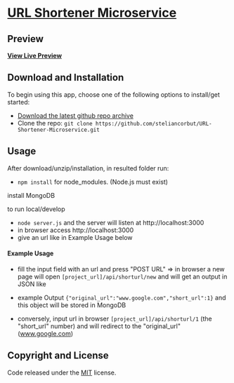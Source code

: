 # [URL Shortener Microservice](https://github.com/steliancorbut/URL-Shortener-Microservice/)

## Preview

**[View Live Preview](https://buttered-tea.glitch.me/)**

## Download and Installation

To begin using this app, choose one of the following options to install/get started:
* [Download the latest github repo archive](https://github.com/steliancorbut/parse-request-header)
* Clone the repo: `git clone https://github.com/steliancorbut/URL-Shortener-Microservice.git`

## Usage

After download/unzip/installation, in resulted folder run:
- `npm install` for node_modules. (Node.js must exist)

install MongoDB

to run local/develop
- `node server.js` and the server will listen at http://localhost:3000
- in browser access http://localhost:3000 
- give an url like in Example Usage below

#### Example Usage

- fill the input field with an url and press "POST URL" => in browser a new page will open `[project_url]/api/shorturl/new` and will get an output in JSON like 
- example Output `{"original_url":"www.google.com","short_url":1}` and this object will be stored in MongoDB

- conversely, input url in browser `[project_url]/api/shorturl/1` (the "short_url" number) and will redirect to the "original_url" (www.google.com)


## Copyright and License

Code released under the [MIT](https://github.com/steliancorbut/URL-Shortener-Microservice/blob/master/LICENSE) license.
